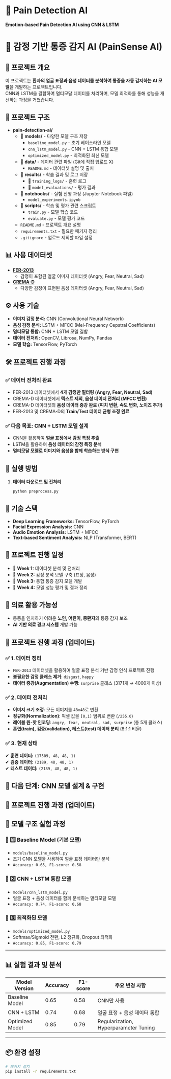 # 🏥 Pain Detection AI
**Emotion-based Pain Detection AI using CNN & LSTM**

# 🎯 감정 기반 통증 감지 AI (PainSense AI)

## 📌 프로젝트 개요
이 프로젝트는 **환자의 얼굴 표정과 음성 데이터를 분석하여 통증을 자동 감지하는 AI 모델**을 개발하는 프로젝트입니다.  
CNN과 LSTM을 결합하여 멀티모달 데이터를 처리하며, 모델 최적화를 통해 성능을 개선하는 과정을 거쳤습니다.  
## 📂 프로젝트 구조

- **pain-detection-ai/**
  - 📁 **models/** - 다양한 모델 구조 저장
    - `baseline_model.py` - 초기 베이스라인 모델
    - `cnn_lstm_model.py` - CNN + LSTM 통합 모델
    - `optimized_model.py` - 최적화된 최신 모델
  - 📁 **data/** - 데이터 관련 파일 (Git에 직접 업로드 X)
    - `README.md` - 데이터셋 설명 및 출처
  - 📁 **results/** - 학습 결과 및 로그 저장
    - 📁 `training_logs/` - 훈련 로그
    - 📁 `model_evaluations/` - 평가 결과
  - 📁 **notebooks/** - 실험 진행 과정 (Jupyter Notebook 파일)
    - `model_experiments.ipynb`
  - 📁 **scripts/** - 학습 및 평가 관련 스크립트
    - `train.py` - 모델 학습 코드
    - `evaluate.py` - 모델 평가 코드
  - `README.md` - 프로젝트 개요 설명
  - `requirements.txt` - 필요한 패키지 정리
  - `.gitignore` - 업로드 제외할 파일 설정



## 📊 사용 데이터셋
- **[FER-2013](https://www.kaggle.com/datasets/msambare/fer2013)**
  - 감정이 포함된 얼굴 이미지 데이터셋 (Angry, Fear, Neutral, Sad)
- **[CREMA-D](https://github.com/CheyneyComputerScience/CREMA-D)**
  - 다양한 감정이 표현된 음성 데이터셋 (Angry, Fear, Neutral, Sad)

## ⚙️ 사용 기술
- **이미지 감정 분석:** CNN (Convolutional Neural Network)
- **음성 감정 분석:** LSTM + MFCC (Mel-Frequency Cepstral Coefficients)
- **멀티모달 통합:** CNN + LSTM 모델 결합
- **데이터 전처리:** OpenCV, Librosa, NumPy, Pandas
- **모델 학습:** TensorFlow, PyTorch

## 🛠 프로젝트 진행 과정
### ✅ 데이터 전처리 완료
- FER-2013 데이터셋에서 **4개 감정만 필터링 (Angry, Fear, Neutral, Sad)**
- CREMA-D 데이터셋에서 **텍스트 제외, 음성 데이터 전처리 (MFCC 변환)**
- CREMA-D 데이터셋의 **음성 데이터 증강 완료 (피치 변환, 속도 변화, 노이즈 추가)**
- FER-2013 및 CREMA-D의 **Train/Test 데이터 균형 조정 완료**

### ✅ 다음 목표: CNN + LSTM 모델 설계
- CNN을 활용하여 **얼굴 표정에서 감정 특징 추출**
- LSTM을 활용하여 **음성 데이터의 감정 특징 분석**
- **멀티모달 모델로 이미지와 음성을 함께 학습하는 방식 구현**

## 🚀 실행 방법
1. **데이터 다운로드 및 전처리**
   ```bash
   python preprocess.py

## 🔧 기술 스택
- **Deep Learning Frameworks:** TensorFlow, PyTorch
- **Facial Expression Analysis:** CNN
- **Audio Emotion Analysis:** LSTM + MFCC
- **Text-based Sentiment Analysis:** NLP (Transformer, BERT)

## 🚀 프로젝트 진행 일정
- 📅 **Week 1:** 데이터셋 분석 및 전처리
- 📅 **Week 2:** 감정 분석 모델 구축 (표정, 음성)
- 📅 **Week 3:** 통합 통증 감지 모델 개발
- 📅 **Week 4:** 모델 성능 평가 및 결과 정리

## 🏥 의료 활용 가능성
- 통증을 인지하기 어려운 **노인, 어린이, 중환자**의 통증 감지 보조
- **AI 기반 의료 경고 시스템** 개발 가능

## 📌 프로젝트 진행 과정 (업데이트) 

### ✅ 1. 데이터 정리
- `FER-2013` 데이터셋을 활용하여 얼굴 표정 분석 기반 감정 인식 프로젝트 진행
- **불필요한 감정 클래스 제거**: `disgust`, `happy`
- **데이터 증강(Augmentation) 수행**: `surprise` 클래스 (3171개 → 4000개 이상)

### ✅ 2. 데이터 전처리
- **이미지 크기 조정**: 모든 이미지를 `48x48`로 변환
- **정규화(Normalization)**: 픽셀 값을 `[0,1]` 범위로 변환 (`/255.0`)
- **레이블 원-핫 인코딩**: `angry, fear, neutral, sad, surprise` (총 5개 클래스)
- **훈련(train), 검증(validation), 테스트(test) 데이터 분리** (8:1:1 비율)

### ✅ 3. 현재 상태
✔ **훈련 데이터:** `(17509, 48, 48, 1)`  
✔ **검증 데이터:** `(2189, 48, 48, 1)`  
✔ **테스트 데이터:** `(2189, 48, 48, 1)`

📌 다음 단계: **CNN 모델 설계 & 구현**
---
## 📌 프로젝트 진행 과정 (업데이트) 

## 🚀 모델 구조 실험 과정
### 🔹 1️⃣ **Baseline Model (기본 모델)**
- `models/baseline_model.py`
- 초기 CNN 모델을 사용하여 얼굴 표정 데이터만 분석
- `Accuracy: 0.65, F1-score: 0.58`

### 🔹 2️⃣ **CNN + LSTM 통합 모델**
- `models/cnn_lstm_model.py`
- 얼굴 표정 + 음성 데이터를 함께 분석하는 멀티모달 모델
- `Accuracy: 0.74, F1-score: 0.68`

### 🔹 3️⃣ **최적화된 모델**
- `models/optimized_model.py`
- Softmax/Sigmoid 전환, L2 정규화, Dropout 최적화
- `Accuracy: 0.85, F1-score: 0.79`

---

## 📊 실험 결과 및 분석
| Model Version       | Accuracy | F1-score | 주요 변경 사항 |
|--------------------|----------|----------|--------------|
| Baseline Model    | 0.65     | 0.58     | CNN만 사용 |
| CNN + LSTM        | 0.74     | 0.68     | 얼굴 표정 + 음성 데이터 통합 |
| Optimized Model   | 0.85     | 0.79     | Regularization, Hyperparameter Tuning |

---

## 📦 환경 설정
```bash
# 패키지 설치
pip install -r requirements.txt

